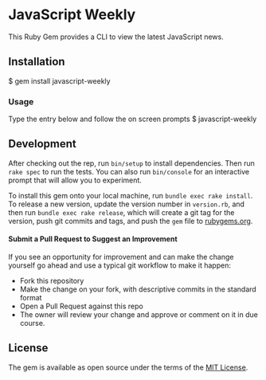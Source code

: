 # JavaScript Weekly
This Ruby Gem provides a CLI to view the latest JavaScript news.

## Installation
 $ gem install javascript-weekly

 ### Usage

 Type the entry below and follow the on screen prompts
 $ javascript-weekly

 ## Development
 After checking out the rep, run `bin/setup` to install dependencies. Then run `rake spec` to run the tests. You can also run `bin/console` for an interactive prompt that will allow you to experiment.

 To install this gem onto your local machine, run `bundle exec rake install`. To release a new version, update the version number in `version.rb`, and then run `bundle exec rake release`, which will create a git tag for the version, push git commits and tags, and push the `gem` file to [rubygems.org](https://rubygems.org).

 #### Submit a Pull Request to Suggest an Improvement
If you see an opportunity for improvement and can make the change yourself go ahead and use a typical git workflow to make it happen:

  - Fork this repository
  - Make the change on your fork, with descriptive commits in the standard format
  - Open a Pull Request against this repo
  - The owner will review your change and approve or comment on it in due course.

 ## License

 The gem is available as open source under the terms of the [MIT License](http://opensource.org/licenses/MIT).
